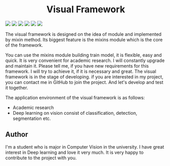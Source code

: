 # <center>Visual Framework</center>

[![](https://img.shields.io/badge/developed-9%25-orange.svg)]()
[![](https://img.shields.io/badge/coverage-0%25-red.svg)]()
[![](https://img.shields.io/badge/license-MIT-black.svg)](https://choosealicense.com/licenses/mit/)
[![](https://img.shields.io/badge/version-v0.0-blue.svg)]()
[![](https://img.shields.io/badge/language-python>=v3.9.7-blue.svg)]()
[![](https://img.shields.io/badge/Author-Liuzhuoyan-bluegreen.svg)](https://github.com/LEFTeyex)

The visual framework is designed on the idea of module and implemented by mixin method.
Its biggest feature is the mixins module which is the core of the framework.

You can use the mixins module building train model, it is flexible, easy and quick.
It is very convenient for academic research. I will constantly upgrade and maintain it.
Please tell me, if you have new requirements for this framework.
I will try to achieve it, if it is necessary and great.
The visual framework is in the stage of developing.
if you are interested in my project, you can contact me in GitHub to join the project.
And let's develop and test it together.

The application environment of the visual framework is as follows:
* Academic research
* Deep learning on vision consist of classification, detection, segmentation etc.

## Author
I'm a student who is major in Computer Vision in the university.
I have great interest in Deep learning and love it very much.
It is very happy to contribute to the project with you.